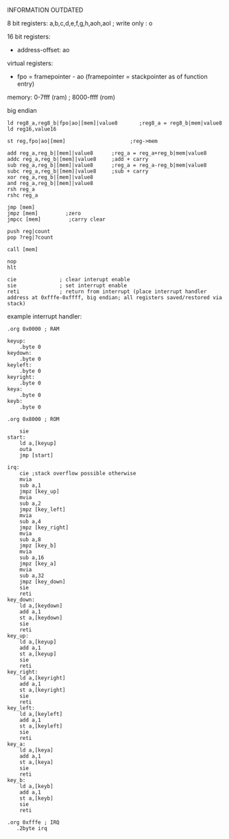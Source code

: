 INFORMATION OUTDATED


8 bit registers: a,b,c,d,e,f,g,h,aoh,aol ; write only : o

16 bit registers:
- address-offset: ao

virtual registers:
- fpo = framepointer - ao (framepointer = stackpointer as of function entry)

memory: 0-7fff (ram) ; 8000-ffff (rom)

big endian

```assembly
ld reg8_a,reg8_b|fpo|ao|[mem]|value8       ;reg8_a = reg8_b|mem|value8
ld reg16,value16

st reg,fpo|ao|[mem]                     ;reg->mem

add reg_a,reg_b|[mem]|value8      ;reg_a = reg_a+reg_b|mem|value8 
addc reg_a,reg_b|[mem]|value8     ;add + carry
sub reg_a,reg_b|[mem]|value8      ;reg_a = reg_a-reg_b|mem|value8
subc reg_a,reg_b|[mem]|value8     ;sub + carry
xor reg_a,reg_b|[mem]|value8
and reg_a,reg_b|[mem]|value8
rsh reg_a
rshc reg_a

jmp [mem]
jmpz [mem]         ;zero
jmpcc [mem]         ;carry clear

push reg|count
pop ?reg|?count

call [mem]

nop
hlt

cie              ; clear interupt enable
sie              ; set interrupt enable
reti             ; return from interrupt (place interrupt handler address at 0xfffe-0xffff, big endian; all registers saved/restored via stack)
```

example interrupt handler:

```assembly
.org 0x0000 ; RAM

keyup:
	.byte 0
keydown:
	.byte 0
keyleft:
	.byte 0
keyright:
	.byte 0
keya:
	.byte 0
keyb:
	.byte 0

.org 0x8000 ; ROM

	sie
start:
	ld a,[keyup]
	outa
	jmp [start]

irq:
	cie ;stack overflow possible otherwise
	mvia
	sub a,1
	jmpz [key_up]
	mvia
	sub a,2
	jmpz [key_left]
	mvia
	sub a,4
	jmpz [key_right]
	mvia 
	sub a,8
	jmpz [key_b]
	mvia
	sub a,16
	jmpz [key_a]
	mvia
	sub a,32
	jmpz [key_down]
	sie
	reti
key_down:
	ld a,[keydown]
	add a,1
	st a,[keydown]
	sie
	reti
key_up:
	ld a,[keyup]
	add a,1
	st a,[keyup]
	sie
	reti
key_right:
	ld a,[keyright]
	add a,1
	st a,[keyright]
	sie
	reti
key_left:
	ld a,[keyleft]
	add a,1
	st a,[keyleft]
	sie
	reti
key_a:
	ld a,[keya]
	add a,1
	st a,[keya]
	sie
	reti
key_b:
	ld a,[keyb]
	add a,1
	st a,[keyb]
	sie
	reti

.org 0xfffe ; IRQ
   .2byte irq
```
